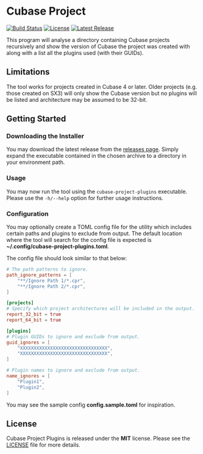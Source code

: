 # Cubase Project

[![Build Status](https://github.com/fgimian/cubase-project-plugins/actions/workflows/release.yml/badge.svg?branch=main)](https://github.com/fgimian/cubase-project-plugins/actions)
[![License](https://img.shields.io/github/license/fgimian/cubase-project-plugins)](https://github.com/fgimian/cubase-project-plugins/blob/main/LICENSE)
[![Latest Release](https://img.shields.io/github/v/release/fgimian/cubase-project-plugins?include_prereleases)](https://github.com/fgimian/cubase-project-plugins/releases)

This program will analyse a directory containing Cubase projects recursively and show the version
of Cubase the project was created with along with a list all the plugins used (with their GUIDs).

## Limitations

The tool works for projects created in Cubase 4 or later.  Older projects (e.g. those created on
SX3) will only show the Cubase version but no plugins will be listed and architecture may be
assumed to be 32-bit.

## Getting Started

### Downloading the Installer

You may download the latest release from the
[releases page](https://github.com/fgimian/cubase-project-plugins/releases). Simply expand the
executable contained in the chosen archive to a directory in your environment path.

### Usage

You may now run the tool using the `cubase-project-plugins` executable. Please use the `-h/--help` option for further usage instructions.

### Configuration

You may optionally create a TOML config file for the utility which includes certain paths and
plugins to exclude from output. The default location where the tool will search for the config
file is expected is **~/.config/cubase-project-plugins.toml**.

The config file should look similar to that below:

```toml
# The path patterns to ignore.
path_ignore_patterns = [
    "**/Ignore Path 1/*.cpr",
    "**/Ignore Path 2/*.cpr",
]

[projects]
# Specify which project architectures will be included in the output.
report_32_bit = true
report_64_bit = true

[plugins]
# Plugin GUIDs to ignore and exclude from output.
guid_ignores = [
    "XXXXXXXXXXXXXXXXXXXXXXXXXXXXXXXX",
    "XXXXXXXXXXXXXXXXXXXXXXXXXXXXXXXX",
]

# Plugin names to ignore and exclude from output.
name_ignores = [
    "Plugin1",
    "Plugin2",
]
```

You may see the sample config **config.sample.toml** for inspiration.

## License

Cubase Project Plugins is released under the **MIT** license. Please see the
[LICENSE](https://github.com/fgimian/cubase-project-plugins/blob/main/LICENSE) file for more
details.
